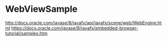 # WebViewSample

http://docs.oracle.com/javase/8/javafx/api/javafx/scene/web/WebEngine.html
https://docs.oracle.com/javase/8/javafx/embedded-browser-tutorial/samples.htm